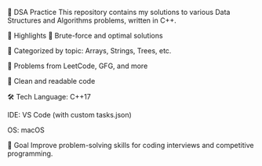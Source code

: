 📘 DSA Practice
This repository contains my solutions to various Data Structures and Algorithms problems, written in C++.

🚀 Highlights
🔹 Brute-force and optimal solutions

🔹 Categorized by topic: Arrays, Strings, Trees, etc.

🔹 Problems from LeetCode, GFG, and more

🔹 Clean and readable code

🛠 Tech
Language: C++17

IDE: VS Code (with custom tasks.json)

OS: macOS

🧠 Goal
Improve problem-solving skills for coding interviews and competitive programming.
